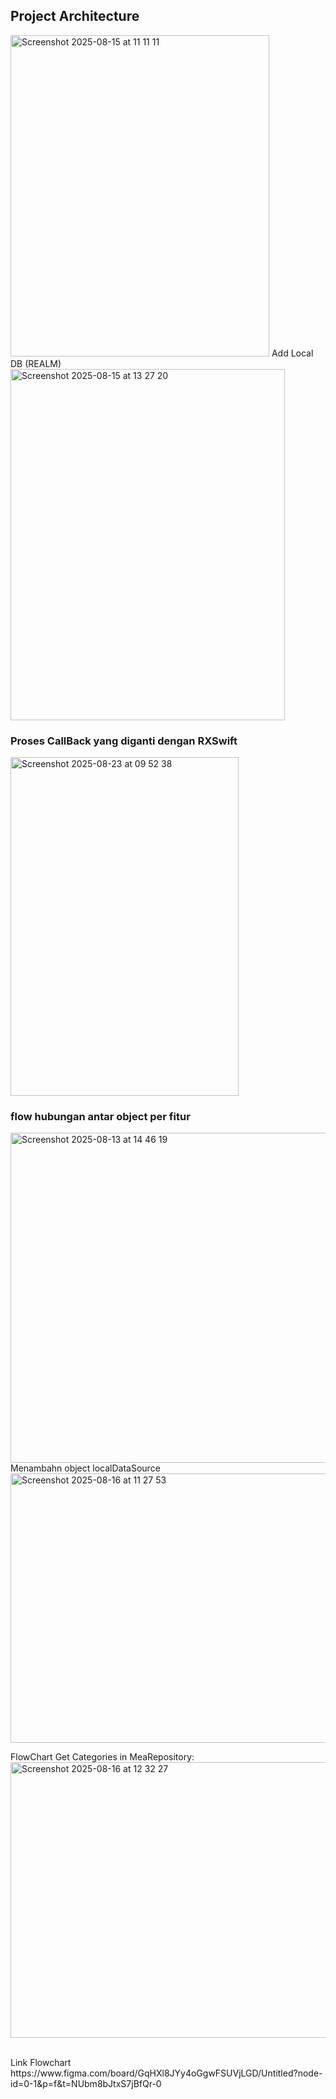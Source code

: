 
## Project Architecture
<img width="414" height="514" alt="Screenshot 2025-08-15 at 11 11 11" src="https://github.com/user-attachments/assets/a8625630-9d00-49c4-ab79-e0a7ec8bfc64" />
Add Local DB (REALM)
<img width="439" height="562" alt="Screenshot 2025-08-15 at 13 27 20" src="https://github.com/user-attachments/assets/d03d61c2-0ad0-428c-8ad4-bb3f628a471c" />

### Proses CallBack yang diganti dengan RXSwift
<img width="365" height="542" alt="Screenshot 2025-08-23 at 09 52 38" src="https://github.com/user-attachments/assets/695e1f65-bd6b-4718-a539-3ab3dced9f4c" />

### flow hubungan antar object per fitur
<img width="982" height="528" alt="Screenshot 2025-08-13 at 14 46 19" src="https://github.com/user-attachments/assets/02a188dc-cdd8-40ac-a0a8-c0139629e07c" />
Menambahn object localDataSource
<img width="822" height="431" alt="Screenshot 2025-08-16 at 11 27 53" src="https://github.com/user-attachments/assets/f00dd6f4-cc67-49ef-a0b6-76d0ef80ea37" />



FlowChart Get Categories in MeaRepository:
<img width="708" height="441" alt="Screenshot 2025-08-16 at 12 32 27" src="https://github.com/user-attachments/assets/30ee1efd-a2fb-4594-91c1-b35257a2125d" />


</br>
Link Flowchart
https://www.figma.com/board/GqHXl8JYy4oGgwFSUVjLGD/Untitled?node-id=0-1&p=f&t=NUbm8bJtxS7jBfQr-0

